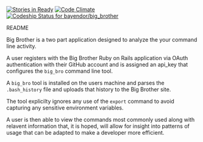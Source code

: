 [![Stories in Ready](https://badge.waffle.io/bayendor/big_brother.svg?label=ready&title=Ready)](http://waffle.io/bayendor/big_brother)
[![Code Climate](https://codeclimate.com/github/bayendor/big_brother/badges/gpa.svg)](https://codeclimate.com/github/bayendor/big_brother)
[ ![Codeship Status for bayendor/big_brother](https://codeship.com/projects/6753f780-ab00-0132-b9f4-42ab820675c2/status?branch=master)](https://codeship.com/projects/68179)

README

Big Brother is a two part application designed to analyze the your command line activity.

A user registers with the Big Brother Ruby on Rails application via OAuth authentication with their GitHub account and is assigned an api_key that configures the `big_bro` command line tool.

A `big_bro` tool is installed on the users machine and parses the `.bash_history` file and uploads that history to the Big Brother site.

The tool explicilty ignores any use of the `export` command to avoid capturing any sensitive environment variables.

A user is then able to view the commands most commonly used along with relavent information that, it is hoped, will allow for insight into patterns of usage that can be adapted to make a developer more efficient.
